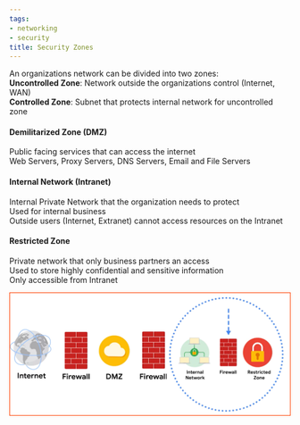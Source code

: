 ```yaml
---
tags:
- networking
- security
title: Security Zones
---
```


An organizations network can be divided into two zones:  
**Uncontrolled Zone**: Network outside the organizations control (Internet, WAN)  
**Controlled Zone**: Subnet that protects internal network for uncontrolled zone

#### Demilitarized Zone (DMZ)
Public facing services that can access the internet  
Web Servers, Proxy Servers, DNS Servers, Email and File Servers

#### Internal Network (Intranet)
Internal Private Network that the organization needs to protect  
Used for internal business  
Outside users (Internet, Extranet) cannot access resources on the Intranet

#### Restricted Zone
Private network that only business partners an access  
Used to store highly confidential and sensitive information  
Only accessible from Intranet

![Security Zones|520](../images/security-zones.png)